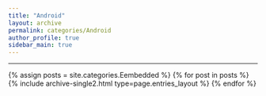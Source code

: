 ```yaml
---
title: "Android"
layout: archive
permalink: categories/Android
author_profile: true
sidebar_main: true
---
```


<!-- 공백이 포함되어 있는 카테고리 이름의 경우 site.categories['a b c'] 이런식으로! -->

***

{% assign posts = site.categories.Eembedded %}
{% for post in posts %} {% include archive-single2.html type=page.entries_layout %} {% endfor %}
